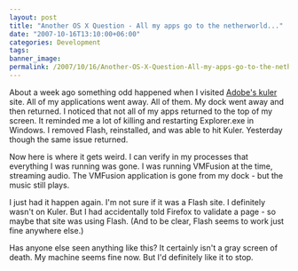 ```yaml
---
layout: post
title: "Another OS X Question - All my apps go to the netherworld..."
date: "2007-10-16T13:10:00+06:00"
categories: Development 
tags: 
banner_image: 
permalink: /2007/10/16/Another-OS-X-Question-All-my-apps-go-to-the-netherworld
---
```


About a week ago something odd happened when I visited <a href="http://kuler.adobe.com">Adobe's kuler</a> site. All of my applications went away. All of them. My dock went away and then returned. I noticed that not all of my apps returned to the top of my screen. It reminded me a lot of killing and restarting Explorer.exe in Windows. I removed Flash, reinstalled, and was able to hit Kuler. Yesterday though the same issue returned. 

Now here is where it gets weird. I can verify in my processes that everything I was running was gone. I was running VMFusion at the time, streaming audio. The VMFusion application is gone from my dock - but the music still plays. 

I just had it happen again. I'm not sure if it was a Flash site. I definitely wasn't on Kuler. But I had accidentally told Firefox to validate a page - so maybe that site was using Flash. (And to be clear, Flash seems to work just fine anywhere else.)

Has anyone else seen anything like this? It certainly isn't a gray screen of death. My machine seems fine now. But I'd definitely like it to stop.